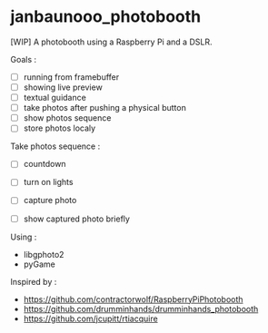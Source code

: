 # janbaunooo_photobooth
[WIP] A photobooth using a Raspberry Pi and a DSLR.

Goals :
- [ ] running from framebuffer
- [ ] showing live preview
- [ ] textual guidance
- [ ] take photos after pushing a physical button
- [ ] show photos sequence
- [ ] store photos localy

Take photos sequence :
- [ ] countdown
- [ ] turn on lights
- [ ] capture photo
- [ ] show captured photo briefly


Using :
- libgphoto2
- pyGame

Inspired by :
- https://github.com/contractorwolf/RaspberryPiPhotobooth
- https://github.com/drumminhands/drumminhands_photobooth
- https://github.com/jcupitt/rtiacquire
